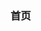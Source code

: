 <!--
 * @Description: 
 * @Author: liushuhao
 * @Date: 2021-02-01 19:23:45
 * @LastEditors: liushuhao
-->
### 首页